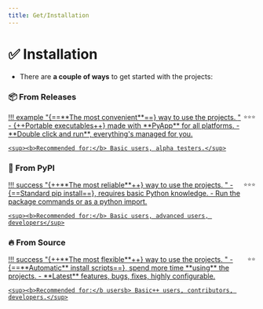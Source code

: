 ```yaml
---
title: Get/Installation
---
```


<!-- include start -->

<style>
  .hover-pop {
    transition: transform 0.2s, box-shadow 0.2s, filter 0.2s;
  } .hover-pop:hover {
    box-shadow: 0 0 16px rgba(0, 0, 0, 0.2);
    transform: scale(1.01);
    filter: saturate(200%);
  }
</style>

# ✅ Installation

- There are **a couple of ways** to get started with the projects:

### 📦 From Releases

<div class="hover-pop" markdown>
<a href="site:/get/releases">
!!! example "{==**The most convenient**==} way to use the projects. <span style="float: right;"><small>⭐️⭐️⭐️</small></span>"
    - {++Portable executables++} made with **PyApp** for all platforms.
    - **Double click and run**, everything's managed for you.

    <sup><b>Recommended for:</b> Basic users, alpha testers.</sup>
</a></div>

### 🧀 From PyPI

<div class="hover-pop" markdown>
<a href="site:/get/pypi">
!!! success "{++**The most reliable**++} way to use the projects. <span style="float: right;"><small>⭐️⭐️⭐️</small></span>"
    - {==Standard pip install==}, requires basic Python knowledge.
    - Run the package commands or as a python import.

    <sup><b>Recommended for:</b> Basic users, advanced users, developers</sup>
</a></div>

### 🔥 From Source

<div class="hover-pop" markdown>
<a href="site:/get/source">
!!! success "{++**The most flexible**++} way to use the projects. <span style="float: right;"><small>⭐️⭐️</small></span>"
    - {==**Automatic** install scripts==}, spend more time **using** the projects.
    - **Latest** features, bugs, fixes, highly configurable.

    <sup><b>Recommended for:</b usersb> Basic++ users, contributors, developers.</sup>
</a></div>

